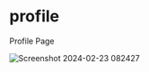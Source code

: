 # profile
Profile Page


![Screenshot 2024-02-23 082427](https://github.com/harshvarddhantiwari/profile/assets/24490735/1d0ba64a-341a-4173-ad6a-666d5ab8d2dc)
